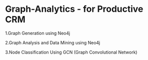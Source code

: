 # Graph-Analytics - for Productive CRM

1.Graph Generation using Neo4j

2.Graph Analysis and Data Mining using Neo4j

3.Node Classification Using GCN (Graph Convolutional Network)

